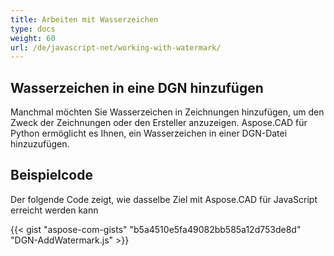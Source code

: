 ```yaml
---
title: Arbeiten mit Wasserzeichen
type: docs
weight: 60
url: /de/javascript-net/working-with-watermark/
---
```


## **Wasserzeichen in eine DGN hinzufügen**

Manchmal möchten Sie Wasserzeichen in Zeichnungen hinzufügen, um den Zweck der Zeichnungen oder den Ersteller anzuzeigen. Aspose.CAD für Python ermöglicht es Ihnen, ein Wasserzeichen in einer DGN-Datei hinzuzufügen.

## Beispielcode

Der folgende Code zeigt, wie dasselbe Ziel mit Aspose.CAD für JavaScript erreicht werden kann

{{< gist "aspose-com-gists" "b5a4510e5fa49082bb585a12d753de8d" "DGN-AddWatermark.js" >}}
